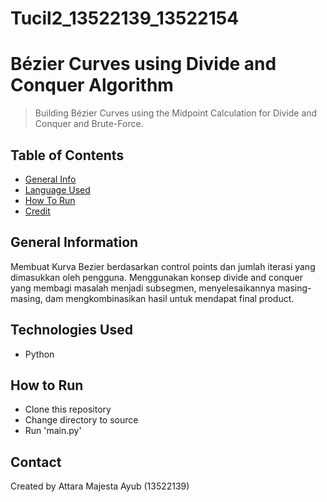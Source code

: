 # Tucil2_13522139_13522154

# Bézier Curves using Divide and Conquer Algorithm
> Building Bézier Curves using the Midpoint Calculation for Divide and Conquer and Brute-Force.

## Table of Contents
* [General Info](#general-information)
* [Language Used](#technologies-used)
* [How To Run](#features)
* [Credit](#credit)
<!-- * [License](#license) -->


## General Information
Membuat Kurva Bezier berdasarkan control points dan jumlah iterasi yang dimasukkan oleh pengguna. Menggunakan konsep divide and conquer yang membagi masalah menjadi subsegmen, menyelesaikannya masing-masing, dam mengkombinasikan hasil untuk mendapat final product. 
<!-- You don't have to answer all the questions - just the ones relevant to your project. -->


## Technologies Used
- Python 


## How to Run
- Clone this repository
- Change directory to source
- Run 'main.py'

## Contact
Created by Attara Majesta Ayub (13522139)
